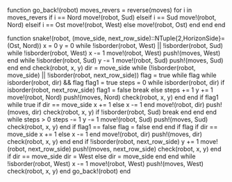 function go_back!(robot)
    moves_revers = reverse(moves) 
    for i in moves_revers
        if i == Nord
            move!(robot, Sud)
        elseif i == Sud
            move!(robot, Nord)
        elseif i == Ost
            move!(robot, West)
        else
            move!(robot, Ost)
        end
    end
end

function snake!(robot, (move_side, next_row_side)::NTuple{2,HorizonSide}=(Ost, Nord))
    x = 0
    y = 0
    while !isborder(robot, West) || !isborder(robot, Sud)
        while !isborder(robot, West)
            x -= 1
            move!(robot, West)
            push!(moves, West)
        end
        while !isborder(robot, Sud)
            y -= 1
            move!(robot, Sud)
            push!(moves, Sud)
        end
    end
    check(robot, x, y)
    dir = move_side
    while (!isborder(robot, move_side) || !isborder(robot, next_row_side))
        flag = true
        while flag
            while isborder(robot, dir) && flag
                flag1 = true
                steps = 0
                while isborder(robot, dir)
                    if isborder(robot, next_row_side)
                        flag1 = false
                        break
                    else
                        steps += 1
                        y += 1
                        move!(robot, Nord)
                        push!(moves, Nord)
                        check(robot, x, y)
                    end
                end
                if flag1
                    while true
                        if dir == move_side x += 1
                        else x -= 1 end
                        move!(robot, dir)
                        push!(moves, dir)
                        check(robot, x, y)
                        if !isborder(robot, Sud) break end
                    end
                end
                while steps > 0
                    steps -= 1
                    y -= 1
                    move!(robot, Sud)
                    push!(moves, Sud)
                    check(robot, x, y)
                end
                if flag1 == false
                    flag = false
                end
            end
            if flag
                if dir == move_side
                    x += 1
                else
                    x -= 1
                end
                move!(robot, dir)
                push!(moves, dir)
                check(robot, x, y)
            end
        end
        if !isborder(robot, next_row_side)
            y += 1
            move!(robot, next_row_side)
            push!(moves, next_row_side)
            check(robot, x, y)
        end
        if dir == move_side
            dir = West
        else
            dir = move_side
        end
    end
    while !isborder(robot, West)
        x -= 1
        move!(robot, West)
        push!(moves, West)
        check(robot, x, y)
    end
    go_back!(robot)
end
